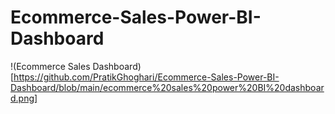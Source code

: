 # Ecommerce-Sales-Power-BI-Dashboard
!(Ecommerce Sales Dashboard)[https://github.com/PratikGhoghari/Ecommerce-Sales-Power-BI-Dashboard/blob/main/ecommerce%20sales%20power%20BI%20dashboard.png]
